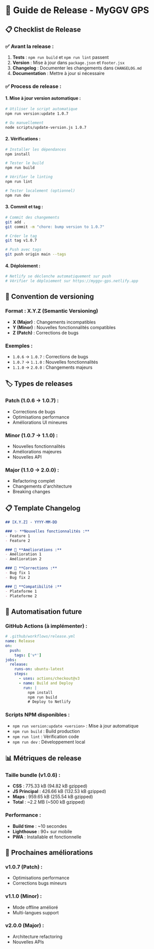 # 🚀 Guide de Release - MyGGV GPS

## 📋 Checklist de Release

### ✅ **Avant la release :**
1. **Tests** : `npm run build` et `npm run lint` passent
2. **Version** : Mise à jour dans `package.json` et `Footer.jsx`
3. **Changelog** : Documenter les changements dans `CHANGELOG.md`
4. **Documentation** : Mettre à jour si nécessaire

### ✅ **Process de release :**

#### **1. Mise à jour version automatique :**
```bash
# Utiliser le script automatique
npm run version:update 1.0.7

# Ou manuellement
node scripts/update-version.js 1.0.7
```

#### **2. Vérifications :**
```bash
# Installer les dépendances
npm install

# Tester le build
npm run build

# Vérifier le linting
npm run lint

# Tester localement (optionnel)
npm run dev
```

#### **3. Commit et tag :**
```bash
# Commit des changements
git add .
git commit -m "chore: bump version to 1.0.7"

# Créer le tag
git tag v1.0.7

# Push avec tags
git push origin main --tags
```

#### **4. Déploiement :**
```bash
# Netlify se déclenche automatiquement sur push
# Vérifier le déploiement sur https://myggv-gps.netlify.app
```

## 📝 **Convention de versioning**

### **Format : X.Y.Z (Semantic Versioning)**
- **X (Major)** : Changements incompatibles
- **Y (Minor)** : Nouvelles fonctionnalités compatibles
- **Z (Patch)** : Corrections de bugs

### **Exemples :**
- `1.0.6` → `1.0.7` : Corrections de bugs
- `1.0.7` → `1.1.0` : Nouvelles fonctionnalités
- `1.1.0` → `2.0.0` : Changements majeurs

## 🏷️ **Types de releases**

### **Patch (1.0.6 → 1.0.7) :**
- Corrections de bugs
- Optimisations performance
- Améliorations UI mineures

### **Minor (1.0.7 → 1.1.0) :**
- Nouvelles fonctionnalités
- Améliorations majeures
- Nouvelles API

### **Major (1.1.0 → 2.0.0) :**
- Refactoring complet
- Changements d'architecture
- Breaking changes

## 📋 **Template Changelog**

```markdown
## [X.Y.Z] - YYYY-MM-DD

### ✨ **Nouvelles fonctionnalités :**
- Feature 1
- Feature 2

### 🔧 **Améliorations :**
- Amélioration 1
- Amélioration 2

### 🐛 **Corrections :**
- Bug fix 1
- Bug fix 2

### 📱 **Compatibilité :**
- Plateforme 1
- Plateforme 2
```

## 🔄 **Automatisation future**

### **GitHub Actions (à implémenter) :**
```yaml
# .github/workflows/release.yml
name: Release
on:
  push:
    tags: ['v*']
jobs:
  release:
    runs-on: ubuntu-latest
    steps:
      - uses: actions/checkout@v3
      - name: Build and Deploy
        run: |
          npm install
          npm run build
          # Deploy to Netlify
```

### **Scripts NPM disponibles :**
- `npm run version:update <version>` : Mise à jour automatique
- `npm run build` : Build production
- `npm run lint` : Vérification code
- `npm run dev` : Développement local

## 📊 **Métriques de release**

### **Taille bundle (v1.0.6) :**
- **CSS** : 775.33 kB (94.82 kB gzipped)
- **JS Principal** : 426.66 kB (132.53 kB gzipped)
- **Maps** : 959.65 kB (255.54 kB gzipped)
- **Total** : ~2.2 MB (~500 kB gzipped)

### **Performance :**
- **Build time** : ~10 secondes
- **Lighthouse** : 90+ sur mobile
- **PWA** : Installable et fonctionnelle

## 🎯 **Prochaines améliorations**

### **v1.0.7 (Patch) :**
- Optimisations performance
- Corrections bugs mineurs

### **v1.1.0 (Minor) :**
- Mode offline amélioré
- Multi-langues support

### **v2.0.0 (Major) :**
- Architecture refactoring
- Nouvelles APIs